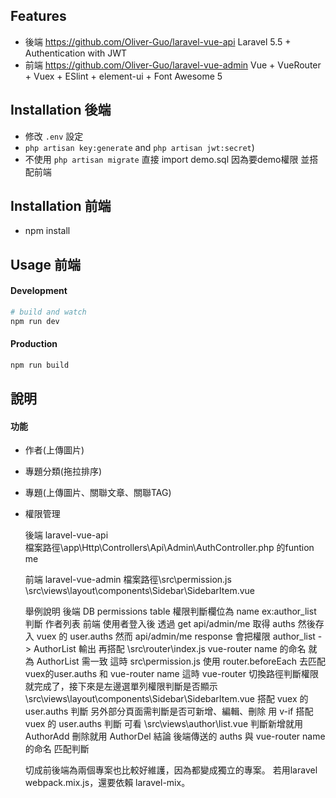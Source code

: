 ## Features

- 後端 https://github.com/Oliver-Guo/laravel-vue-api Laravel 5.5 + Authentication with JWT 
- 前端 https://github.com/Oliver-Guo/laravel-vue-admin Vue + VueRouter + Vuex + ESlint + element-ui + Font Awesome 5 

## Installation 後端
  	
- 修改 `.env` 設定
- `php artisan key:generate` and `php artisan jwt:secret`)
- 不使用 `php artisan migrate` 直接 import demo.sql 因為要demo權限 並搭配前端

## Installation 前端
  	
- npm install

## Usage 前端

#### Development

```bash
# build and watch
npm run dev
```

#### Production

```bash
npm run build
```

## 說明

#### 功能

- 作者(上傳圖片)
- 專題分類(拖拉排序)
- 專題(上傳圖片、關聯文章、關聯TAG)
- 權限管理

	後端 laravel-vue-api		
	檔案路徑\app\Http\Controllers\Api\Admin\AuthController.php 的funtion me 

	前端 laravel-vue-admin
	檔案路徑\src\permission.js	 
   		    \src\views\layout\components\Sidebar\SidebarItem.vue

    舉例說明
    後端
    DB permissions table 權限判斷欄位為 name  ex:author_list 判斷 作者列表
    前端
    使用者登入後 透過 get api/admin/me 取得 auths 然後存入 vuex 的 user.auths
    然而 api/admin/me response 會把權限 author_list -> AuthorList 輸出
    再搭配 \src\router\index.js vue-router name 的命名 就為 AuthorList 需一致
    這時 src\permission.js	使用 router.beforeEach 去匹配 vuex的user.auths 和 vue-router name 
    這時 vue-router 切換路徑判斷權限就完成了，接下來是左邊選單列權限判斷是否顯示 
    \src\views\layout\components\Sidebar\SidebarItem.vue 搭配 vuex 的 user.auths 判斷
    另外部分頁面需判斷是否可新增、編輯、刪除 用 v-if 搭配 vuex 的 user.auths 判斷
    可看 \src\views\author\list.vue 判斷新增就用AuthorAdd 刪除就用 AuthorDel
    結論 後端傳送的 auths 與 vue-router name 的命名 匹配判斷

    切成前後端為兩個專案也比較好維護，因為都變成獨立的專案。
    若用laravel webpack.mix.js，還要依賴 laravel-mix。
